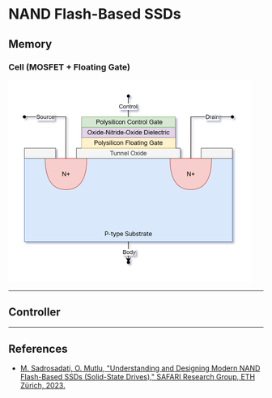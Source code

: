 # NAND Flash-Based SSDs

## Memory

### Cell (MOSFET + Floating Gate)

<img src="static/notes/floating_gate.png" alt="MOSFET + Floating Gate" width="480" height="auto">

---

## Controller

---

## References

- [M. Sadrosadati, O. Mutlu, "Understanding and Designing Modern NAND Flash-Based SSDs (Solid-State Drives)," SAFARI Research Group, ETH Zürich, 2023.](https://safari.ethz.ch/projects_and_seminars/spring2023/doku.php?id=modern_ssds)
